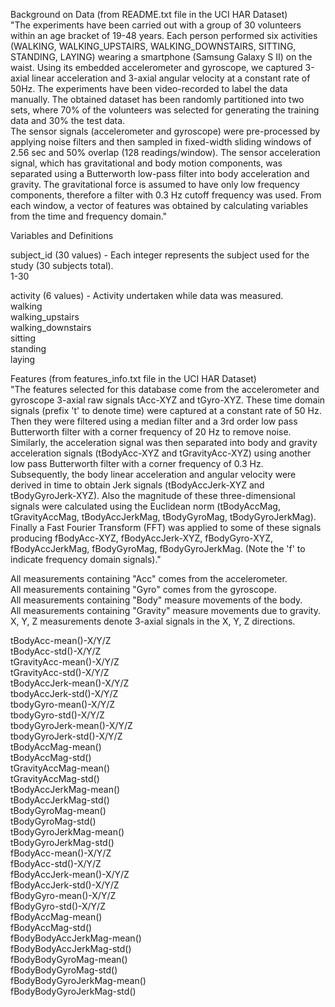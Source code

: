 Background on Data (from README.txt file in the UCI HAR Dataset)  
"The experiments have been carried out with a group of 30 volunteers within an age bracket of 19-48 years. Each person performed six activities (WALKING, WALKING_UPSTAIRS, WALKING_DOWNSTAIRS, SITTING, STANDING, LAYING) wearing a smartphone (Samsung Galaxy S II) on the waist. Using its embedded accelerometer and gyroscope, we captured 3-axial linear acceleration and 3-axial angular velocity at a constant rate of 50Hz. The experiments have been video-recorded to label the data manually. The obtained dataset has been randomly partitioned into two sets, where 70% of the volunteers was selected for generating the training data and 30% the test data.  
The sensor signals (accelerometer and gyroscope) were pre-processed by applying noise filters and then sampled in fixed-width sliding windows of 2.56 sec and 50% overlap (128 readings/window). The sensor acceleration signal, which has gravitational and body motion components, was separated using a Butterworth low-pass filter into body acceleration and gravity. The gravitational force is assumed to have only low frequency components, therefore a filter with 0.3 Hz cutoff frequency was used. From each window, a vector of features was obtained by calculating variables from the time and frequency domain."  

Variables and Definitions  

subject_id (30 values) - Each integer represents the subject used for the study (30 subjects total).  
    1-30  
  
activity (6 values) - Activity undertaken while data was measured.   
    walking  
    walking_upstairs  
    walking_downstairs  
    sitting  
    standing  
    laying  
  
Features (from features_info.txt file in the UCI HAR Dataset)   
"The features selected for this database come from the accelerometer and gyroscope 3-axial raw signals tAcc-XYZ and tGyro-XYZ. These time domain signals (prefix 't' to denote time) were captured at a constant rate of 50 Hz. Then they were filtered using a median filter and a 3rd order low pass Butterworth filter with a corner frequency of 20 Hz to remove noise. Similarly, the acceleration signal was then separated into body and gravity acceleration signals (tBodyAcc-XYZ and tGravityAcc-XYZ) using another low pass Butterworth filter with a corner frequency of 0.3 Hz.   
Subsequently, the body linear acceleration and angular velocity were derived in time to obtain Jerk signals (tBodyAccJerk-XYZ and tBodyGyroJerk-XYZ). Also the magnitude of these three-dimensional signals were calculated using the Euclidean norm (tBodyAccMag, tGravityAccMag, tBodyAccJerkMag, tBodyGyroMag, tBodyGyroJerkMag).    
Finally a Fast Fourier Transform (FFT) was applied to some of these signals producing fBodyAcc-XYZ, fBodyAccJerk-XYZ, fBodyGyro-XYZ, fBodyAccJerkMag, fBodyGyroMag, fBodyGyroJerkMag. (Note the 'f' to indicate frequency domain signals)."   

All measurements containing "Acc" comes from the accelerometer.   
All measurements containing "Gyro" comes from the gyroscope.   
All measurements containing "Body" measure movements of the body.   
All measurements containing "Gravity" measure movements due to gravity.   
X, Y, Z measurements denote 3-axial signals in the X, Y, Z directions.   

tBodyAcc-mean()-X/Y/Z  
tBodyAcc-std()-X/Y/Z  
tGravityAcc-mean()-X/Y/Z  
tGravityAcc-std()-X/Y/Z  
tBodyAccJerk-mean()-X/Y/Z  
tbodyAccJerk-std()-X/Y/Z  
tbodyGyro-mean()-X/Y/Z  
tbodyGyro-std()-X/Y/Z  
tbodyGyroJerk-mean()-X/Y/Z  
tbodyGyroJerk-std()-X/Y/Z  
tBodyAccMag-mean()  
tBodyAccMag-std()   
tGravityAccMag-mean()   
tGravityAccMag-std()   
tBodyAccJerkMag-mean()   
tBodyAccJerkMag-std()  
tBodyGyroMag-mean()    
tBodyGyroMag-std()   
tBodyGyroJerkMag-mean()   
tBodyGyroJerkMag-std()   
fBodyAcc-mean()-X/Y/Z   
fBodyAcc-std()-X/Y/Z  
fBodyAccJerk-mean()-X/Y/Z  
fBodyAccJerk-std()-X/Y/Z   
fBodyGyro-mean()-X/Y/Z  
fBodyGyro-std()-X/Y/Z  
fBodyAccMag-mean()    
fBodyAccMag-std()   
fBodyBodyAccJerkMag-mean()   
fBodyBodyAccJerkMag-std()   
fBodyBodyGyroMag-mean()    
fBodyBodyGyroMag-std()   
fBodyBodyGyroJerkMag-mean()    
fBodyBodyGyroJerkMag-std()    
